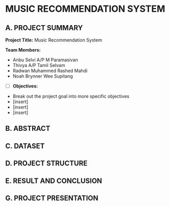 # MUSIC RECOMMENDATION SYSTEM 

## A. PROJECT SUMMARY

**Project Title:** Music Recommendation System

**Team Members:** 
- Anbu Selvi A/P M Paramasivan
- Thivya A/P Tamil Selvam
- Radwan Muhammed Rashed Mahdi
- Noah Brynner Wee Supitang


- [ ] **Objectives:**
- Break out the project goal into more specific objectives
- [insert]
- [insert]
- [insert]


##  B. ABSTRACT 

## C.  DATASET
 
## D.   PROJECT STRUCTURE

## E.  RESULT AND CONCLUSION

## G.   PROJECT PRESENTATION 


